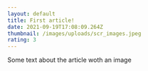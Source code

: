 ```yaml
---
layout: default
title: First article!
date: 2021-09-19T17:08:09.264Z
thumbnail: /images/uploads/scr_images.jpeg
rating: 3
---
```


Some text about the article woth an image
